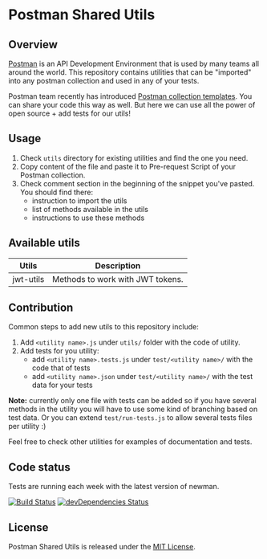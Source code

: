 # Postman Shared Utils

## Overview

[Postman](https://www.getpostman.com/) is an API Development Environment that is used by many teams all around the world. This repository contains utilities that can be "imported" into any postman collection and used in any of your tests.

Postman team recently has introduced [Postman collection templates](http://blog.getpostman.com/2018/11/02/created-a-killer-collection-share-it-with-postmans-5-million-developers-via-a-template/). You can share your code this way as well. But here we can use all the power of open source + add tests for our utils!

## Usage

1. Check `utils` directory for existing utilities and find the one you need.
2. Copy content of the file and paste it to Pre-request Script of your Postman collection.
3. Check comment section in the beginning of the snippet you've pasted. You should find there:
   - instruction to import the utils
   - list of methods available in the utils
   - instructions to use these methods
 
## Available utils

|Utils|Description|
|-----|-----------|
|jwt-utils|Methods to work with JWT tokens.|

## Contribution

Common steps to add new utils to this repository include:

1. Add `<utility name>.js` under `utils/` folder with the code of utility.
2. Add tests for you utility:
   - add `<utility name>.tests.js` under `test/<utility name>/` with the code that of tests
   - add `<utility name>.json` under `test/<utility name>/` with the test data for your tests

**Note:** currently only one file with tests can be added so if you have several methods in the utility you will have to use some kind of branching based on test data. Or you can extend `test/run-tests.js` to allow several tests files per utility :)

Feel free to check other utilities for examples of documentation and tests.

## Code status 

Tests are running each week with the latest version of newman.

[![Build Status](https://travis-ci.com/donotello/postman-shared-utils.svg?branch=master)](https://travis-ci.com/donotello/postman-shared-utils)
[![devDependencies Status](https://david-dm.org/donotello/postman-shared-utils/dev-status.svg)](https://david-dm.org/donotello/postman-shared-utils?type=dev)

## License

Postman Shared Utils is released under the [MIT License](https://opensource.org/licenses/MIT).